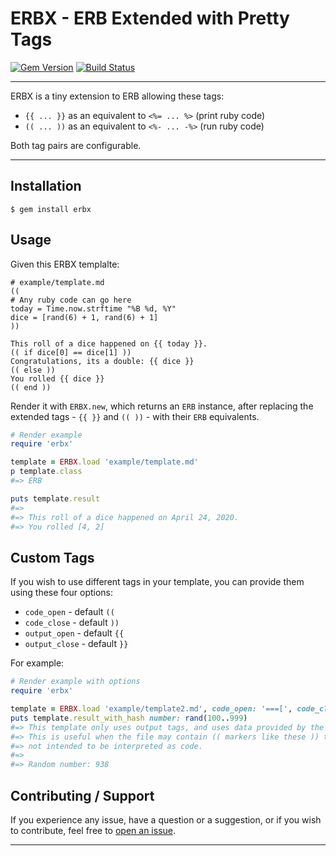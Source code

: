# ERBX - ERB Extended with Pretty Tags

[![Gem Version](https://badge.fury.io/rb/erbx.svg)](https://badge.fury.io/rb/erbx)
[![Build Status](https://github.com/DannyBen/erbx/workflows/Test/badge.svg)](https://github.com/DannyBen/erbx/actions?query=workflow%3ATest)

---

ERBX is a tiny extension to ERB allowing these tags:

- `{{ ... }}` as an equivalent to `<%= ... %>` (print ruby code)
- `(( ... ))` as an equivalent to `<%- ... -%>` (run ruby code)

Both tag pairs are configurable.

---

## Installation

```
$ gem install erbx
```

## Usage

Given this ERBX templalte:

```
# example/template.md
((
# Any ruby code can go here
today = Time.now.strftime "%B %d, %Y"
dice = [rand(6) + 1, rand(6) + 1]
))

This roll of a dice happened on {{ today }}.
(( if dice[0] == dice[1] ))
Congratulations, its a double: {{ dice }}
(( else ))
You rolled {{ dice }}
(( end ))
```

Render it with `ERBX.new`, which returns an `ERB` instance, after replacing
the extended tags - `{{ }}` and `(( ))` - with their `ERB` equivalents.

```ruby
# Render example
require 'erbx'

template = ERBX.load 'example/template.md'
p template.class
#=> ERB

puts template.result
#=> 
#=> This roll of a dice happened on April 24, 2020.
#=> You rolled [4, 2]
```

## Custom Tags

If you wish to use different tags in your template, you can provide them using
these four options:

- `code_open` - default `((`
- `code_close` - default `))`
- `output_open` - default `{{`
- `output_close` - default `}}`

For example:

```ruby
# Render example with options
require 'erbx'

template = ERBX.load 'example/template2.md', code_open: '===[', code_close: ']==='
puts template.result_with_hash number: rand(100..999)
#=> This template only uses output tags, and uses data provided by the caller.
#=> This is useful when the file may contain (( markers like these )) that are
#=> not intended to be interpreted as code.
#=> 
#=> Random number: 938

```

## Contributing / Support

If you experience any issue, have a question or a suggestion, or if you wish
to contribute, feel free to [open an issue][issues].

---

[issues]: https://github.com/DannyBen/erbx/issues


